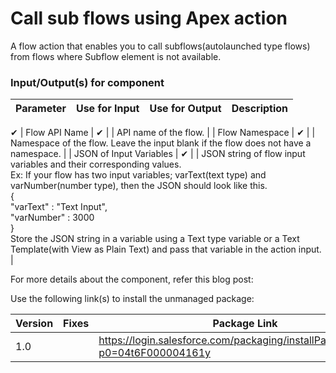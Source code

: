 
# Call sub flows using Apex action
A flow action that enables you to call subflows(autolaunched type flows) from flows where Subflow element is not available.


### Input/Output(s) for component
|Parameter	               |Use for Input	   |Use for Output	   |Description 
|-|-|-|-|
✔
| Flow API Name | ✔ |  | API name of the flow. |
| Flow Namespace | ✔ |  | Namespace of the flow. Leave the input blank if the flow does not have a namespace. | 
| JSON of Input Variables | ✔ |  | JSON string of flow input variables and their corresponding values. <br>Ex: If your flow has two input variables; varText(text type) and varNumber(number type), then the JSON should look like this.<br>{<br>    "varText" : "Text Input",<br>    "varNumber" : 3000<br>}<br>Store the JSON string in a variable using a Text type variable or a Text Template(with View as Plain Text) and pass that variable in the action input. |


For more details about the component, refer this blog post: <Blogpost link>

Use the following link(s) to install the unmanaged package: 

| Version | Fixes |Package Link
|-|-|-|	    
| 1.0 |  | https://login.salesforce.com/packaging/installPackage.apexp?p0=04t6F000004161y |
